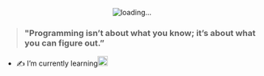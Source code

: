 <p align="center">
  <img src="https://thumbs.gfycat.com/WellmadeSimpleAlpaca-size_restricted.gif" alt="loading..." />
</p>


> ### "Programming isn’t about what you know; it’s about what you can figure out.”

- ✍️ I’m currently learning<img src="https://i.ya-webdesign.com/images/pointer-transparent-blinking-11.gif" width="20"/>
<!--
**ahmed0x7ce/ahmed0x7ce** is a ✨ _special_ ✨ repository because its `README.md` (this file) appears on your GitHub profile.

Here are some ideas to get you started:

- 🔭 I’m currently working on ...
- 🌱 I’m currently learning ...
- 👯 I’m looking to collaborate on ...
- 🤔 I’m looking for help with ...
- 💬 Ask me about ...
- 📫 How to reach me: ...
- 😄 Pronouns: ...
- ⚡ Fun fact: ...
-->

